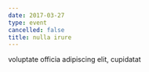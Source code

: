 ```yaml
---
date: 2017-03-27
type: event
cancelled: false
title: nulla irure
---
```

voluptate officia adipiscing elit, cupidatat